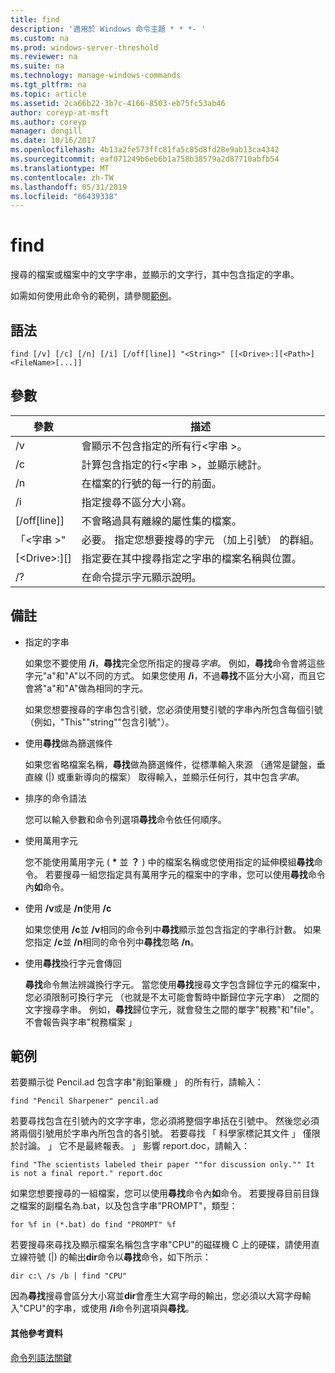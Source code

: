 ```yaml
---
title: find
description: '適用於 Windows 命令主題 * * *- '
ms.custom: na
ms.prod: windows-server-threshold
ms.reviewer: na
ms.suite: na
ms.technology: manage-windows-commands
ms.tgt_pltfrm: na
ms.topic: article
ms.assetid: 2ca66b22-3b7c-4166-8503-eb75fc53ab46
author: coreyp-at-msft
ms.author: coreyp
manager: dongill
ms.date: 10/16/2017
ms.openlocfilehash: 4b13a2fe573ffc81fa5c85d8fd28e9ab13ca4342
ms.sourcegitcommit: eaf071249b6eb6b1a758b38579a2d87710abfb54
ms.translationtype: MT
ms.contentlocale: zh-TW
ms.lasthandoff: 05/31/2019
ms.locfileid: "66439338"
---
```

# <a name="find"></a>find



搜尋的檔案或檔案中的文字字串，並顯示的文字行，其中包含指定的字串。

如需如何使用此命令的範例，請參閱[範例](#BKMK_examples)。

## <a name="syntax"></a>語法

```
find [/v] [/c] [/n] [/i] [/off[line]] "<String>" [[<Drive>:][<Path>]<FileName>[...]]
```

## <a name="parameters"></a>參數

|           參數           |                                              描述                                               |
|-------------------------------|--------------------------------------------------------------------------------------------------------|
|              /v               |                    會顯示不包含指定的所有行\<字串 >。                     |
|              /c               |              計算包含指定的行\<字串 >，並顯示總計。              |
|              /n               |                            在檔案的行號的每一行的前面。                             |
|              /i               |                            指定搜尋不區分大小寫。                            |
|         [/off[line]]          |                        不會略過具有離線的屬性集的檔案。                        |
|          「\<字串 >"          | 必要。 指定您想要搜尋的字元 （加上引號） 的群組。 |
| [\<Drive>:][<Path>]<FileName> |        指定要在其中搜尋指定之字串的檔案名稱與位置。        |
|              /?               |                                  在命令提示字元顯示說明。                                  |

## <a name="remarks"></a>備註

-   指定的字串

    如果您不要使用 **/i**，**尋找**完全您所指定的搜尋*字串*。 例如，**尋找**命令會將這些字元"a"和"A"以不同的方式。 如果您使用 **/i**，不過**尋找**不區分大小寫，而且它會將"a"和"A"做為相同的字元。

    如果您想要搜尋的字串包含引號，您必須使用雙引號的字串內所包含每個引號 （例如，"This""string""包含引號"）。
-   使用**尋找**做為篩選條件

    如果您省略檔案名稱，**尋找**做為篩選條件，從標準輸入來源 （通常是鍵盤，垂直線 (|) 或重新導向的檔案） 取得輸入，並顯示任何行，其中包含*字串*。
-   排序的命令語法

    您可以輸入參數和命令列選項**尋找**命令依任何順序。
-   使用萬用字元

    您不能使用萬用字元 ( **&#42;** 並 **？** ) 中的檔案名稱或您使用指定的延伸模組**尋找**命令。 若要搜尋一組您指定具有萬用字元的檔案中的字串，您可以使用**尋找**命令內**如**命令。
-   使用 **/v**或是 **/n**使用 **/c**

    如果您使用 **/c**並 **/v**相同的命令列中**尋找**顯示並包含指定的字串行計數。 如果您指定 **/c**並 **/n**相同的命令列中**尋找**忽略 **/n**。
-   使用**尋找**換行字元會傳回

    **尋找**命令無法辨識換行字元。 當您使用**尋找**搜尋文字包含歸位字元的檔案中，您必須限制可換行字元 （也就是不太可能會暫時中斷歸位字元字串） 之間的文字搜尋字串。 例如，**尋找**歸位字元，就會發生之間的單字"稅務"和"file"。 不會報告與字串"稅務檔案 」

## <a name="BKMK_examples"></a>範例

若要顯示從 Pencil.ad 包含字串"削鉛筆機 」 的所有行，請輸入：
```
find "Pencil Sharpener" pencil.ad
```
若要尋找包含在引號內的文字字串，您必須將整個字串括在引號中。 然後您必須將兩個引號用於字串內所包含的各引號。 若要尋找 「 科學家標記其文件 」 僅限於討論。 」 它不是最終報表。 」 影響 report.doc，請輸入：
```
find "The scientists labeled their paper ""for discussion only."" It is not a final report." report.doc
```
如果您想要搜尋的一組檔案，您可以使用**尋找**命令內**如**命令。 若要搜尋目前目錄之檔案的副檔名為.bat，以及包含字串"PROMPT"，類型：
```
for %f in (*.bat) do find "PROMPT" %f 
```
若要搜尋來尋找及顯示檔案名稱包含字串"CPU"的磁碟機 C 上的硬碟，請使用直立線符號 (|) 的輸出**dir**命令以**尋找**命令，如下所示：
```
dir c:\ /s /b | find "CPU" 
```
因為**尋找**搜尋會區分大小寫並**dir**會產生大寫字母的輸出，您必須以大寫字母輸入"CPU"的字串，或使用 **/i**命令列選項與**尋找**。

#### <a name="additional-references"></a>其他參考資料

[命令列語法關鍵](command-line-syntax-key.md)